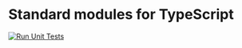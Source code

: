 # Standard modules for TypeScript

[![Run Unit Tests](https://github.com/TypeScriptPlayground/Std/actions/workflows/test.yml/badge.svg)](https://github.com/TypeScriptPlayground/Std/actions/workflows/test.yml)
